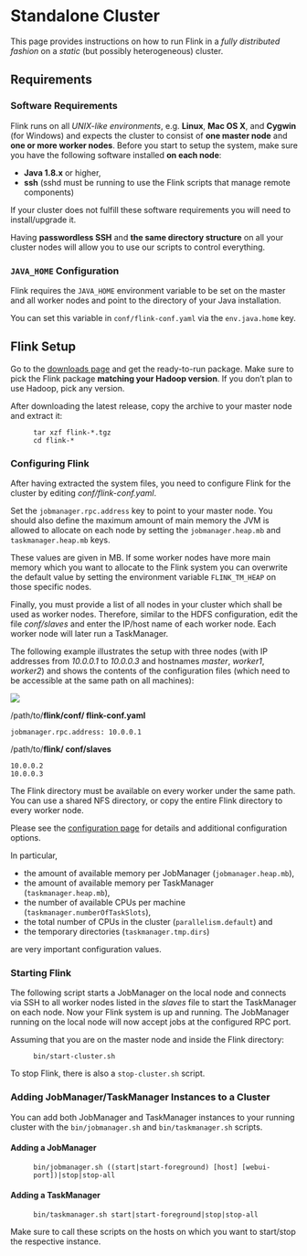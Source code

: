 

# Standalone Cluster

This page provides instructions on how to run Flink in a _fully distributed fashion_ on a _static_ (but possibly heterogeneous) cluster.

## Requirements

### Software Requirements

Flink runs on all _UNIX-like environments_, e.g. **Linux**, **Mac OS X**, and **Cygwin** (for Windows) and expects the cluster to consist of **one master node** and **one or more worker nodes**. Before you start to setup the system, make sure you have the following software installed **on each node**:

*   **Java 1.8.x** or higher,
*   **ssh** (sshd must be running to use the Flink scripts that manage remote components)

If your cluster does not fulfill these software requirements you will need to install/upgrade it.

Having **passwordless SSH** and **the same directory structure** on all your cluster nodes will allow you to use our scripts to control everything.

### `JAVA_HOME` Configuration

Flink requires the `JAVA_HOME` environment variable to be set on the master and all worker nodes and point to the directory of your Java installation.

You can set this variable in `conf/flink-conf.yaml` via the `env.java.home` key.

## Flink Setup

Go to the [downloads page](http://flink.apache.org/downloads.html) and get the ready-to-run package. Make sure to pick the Flink package **matching your Hadoop version**. If you don’t plan to use Hadoop, pick any version.

After downloading the latest release, copy the archive to your master node and extract it:

<figure class="highlight">

```
tar xzf flink-*.tgz
cd flink-*
```

</figure>

### Configuring Flink

After having extracted the system files, you need to configure Flink for the cluster by editing _conf/flink-conf.yaml_.

Set the `jobmanager.rpc.address` key to point to your master node. You should also define the maximum amount of main memory the JVM is allowed to allocate on each node by setting the `jobmanager.heap.mb` and `taskmanager.heap.mb` keys.

These values are given in MB. If some worker nodes have more main memory which you want to allocate to the Flink system you can overwrite the default value by setting the environment variable `FLINK_TM_HEAP` on those specific nodes.

Finally, you must provide a list of all nodes in your cluster which shall be used as worker nodes. Therefore, similar to the HDFS configuration, edit the file _conf/slaves_ and enter the IP/host name of each worker node. Each worker node will later run a TaskManager.

The following example illustrates the setup with three nodes (with IP addresses from _10.0.0.1_ to _10.0.0.3_ and hostnames _master_, _worker1_, _worker2_) and shows the contents of the configuration files (which need to be accessible at the same path on all machines):

![](https://ci.apache.org/projects/flink/flink-docs-release-1.7/page/img/quickstart_cluster.png)

/path/to/**flink/conf/
flink-conf.yaml**

```
jobmanager.rpc.address: 10.0.0.1
```

/path/to/**flink/
conf/slaves**

```
10.0.0.2
10.0.0.3
```

The Flink directory must be available on every worker under the same path. You can use a shared NFS directory, or copy the entire Flink directory to every worker node.

Please see the [configuration page](../config.html) for details and additional configuration options.

In particular,

*   the amount of available memory per JobManager (`jobmanager.heap.mb`),
*   the amount of available memory per TaskManager (`taskmanager.heap.mb`),
*   the number of available CPUs per machine (`taskmanager.numberOfTaskSlots`),
*   the total number of CPUs in the cluster (`parallelism.default`) and
*   the temporary directories (`taskmanager.tmp.dirs`)

are very important configuration values.

### Starting Flink

The following script starts a JobManager on the local node and connects via SSH to all worker nodes listed in the _slaves_ file to start the TaskManager on each node. Now your Flink system is up and running. The JobManager running on the local node will now accept jobs at the configured RPC port.

Assuming that you are on the master node and inside the Flink directory:

<figure class="highlight">

```
bin/start-cluster.sh
```

</figure>

To stop Flink, there is also a `stop-cluster.sh` script.

### Adding JobManager/TaskManager Instances to a Cluster

You can add both JobManager and TaskManager instances to your running cluster with the `bin/jobmanager.sh` and `bin/taskmanager.sh` scripts.

#### Adding a JobManager

<figure class="highlight">

```
bin/jobmanager.sh ((start|start-foreground) [host] [webui-port])|stop|stop-all
```

</figure>

#### Adding a TaskManager

<figure class="highlight">

```
bin/taskmanager.sh start|start-foreground|stop|stop-all
```

</figure>

Make sure to call these scripts on the hosts on which you want to start/stop the respective instance.

